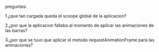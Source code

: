 preguntas:

1.¿que tan cargada queda el scoope global de la aplicacion?

2.¿por que la aplicacion fallaba al momento de aplicar las animaciones de las barras?

3.¿por que se tuvo que aplicar el metodo requestAnimationFrame para las animaciones?